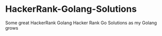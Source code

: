 # HackerRank-Golang-Solutions
Some great HackerRank Golang Hacker Rank Go Solutions as my Golang grows
